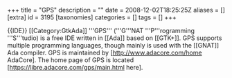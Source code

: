 +++
title = "GPS"
description = ""
date = 2008-12-02T18:25:25Z
aliases = []
[extra]
id = 3195
[taxonomies]
categories = []
tags = []
+++

{{IDE}}
[[Category:GtkAda]]
'''GPS''' ('''G'''NAT '''P'''rogramming '''S'''tudio) is a free IDE written in [[Ada]] based on [[GTK+]]. GPS supports multiple programming languages, though mainly is used with the [[GNAT]] Ada compiler. GPS is maintained by [http://www.adacore.com/home AdaCore]. The home page of GPS is located [https://libre.adacore.com/gps/main.html here].
